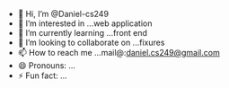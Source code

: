 - 👋 Hi, I’m @Daniel-cs249
- 👀 I’m interested in ...web application
- 🌱 I’m currently learning ...front end
- 💞️ I’m looking to collaborate on ...fixures
- 📫 How to reach me ...mail@:daniel.cs249@gmail.com
- 😄 Pronouns: ...
- ⚡ Fun fact: ...

<!---
Daniel-cs249/Daniel-cs249 is a ✨ special ✨ repository because its `README.md` (this file) appears on your GitHub profile.
You can click the Preview link to take a look at your changes.
--->
